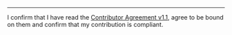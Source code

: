 

______________________________________
I confirm that I have read the [Contributor Agreement v1.1](https://github.com/tegonal/github-commons/blob/v0.3.1/.github/Contributor%20Agreement.txt), agree to be bound on them and confirm that my contribution is compliant.

